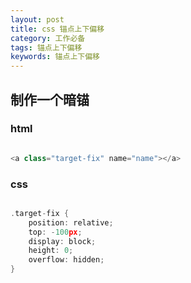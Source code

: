 ```yaml
---
layout: post
title: css 锚点上下偏移
category: 工作必备
tags: 锚点上下偏移
keywords: 锚点上下偏移
---
```




## 制作一个暗锚
### html 
```c++

<a class="target-fix" name="name"></a> 

```

### css
```c++

.target-fix {  
    position: relative;  
    top: -100px;   
    display: block;  
    height: 0;  
    overflow: hidden;  
}  

```